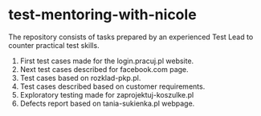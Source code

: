 # test-mentoring-with-nicole
The repository consists of tasks prepared by an experienced Test Lead to counter practical test skills.

1. First test cases made for the login.pracuj.pl website.
2. Next test cases described for facebook.com page.
3. Test cases based on rozklad-pkp.pl.
4. Test cases described based on customer requirements.
5. Exploratory testing made for zaprojektuj-koszulke.pl
6. Defects report based on tania-sukienka.pl webpage.
